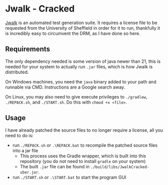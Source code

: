 # Jwalk - Cracked

[Jwalk](https://staffwww.dcs.shef.ac.uk/people/A.Simons/jwalk/download.html) is an automated test generation suite. It requires a license file to be requested from the University of Sheffield in order for it to run, thankfully it is incredibly easy to circumvent the DRM, as I have done so here.

## Requirements

The only dependency needed is some version of java newer than 21, this is needed for your system to actually run `.jar` files, which is how Jwalk is distributed. 

On Windows machines, you need the `java` binary added to your path and runnable via CMD. Instructions are a Google search away.

On Linux, you may also need to give execute privileges to `./gradlew`, `./REPACK.sh`, and `./START.sh`. Do this with `chmod +x <file>`.

## Usage

I have already patched the source files to no longer require a license, all you need to do is:

 - run `./REPACK.sh` or `.\REPACK.bat` to recompile the patched source files into a jar file
    - This process uses the Gradle wrapper, which is built into this repository (you do not need to install `gradle` on your system)
    - The built `.jar` file can be found in `./build/libs/JwalkCracked-uber.jar`.
 - run `./START.sh` or `.\START.bat` to start the program GUI
